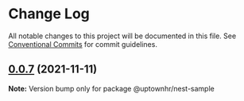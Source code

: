 # Change Log

All notable changes to this project will be documented in this file.
See [Conventional Commits](https://conventionalcommits.org) for commit guidelines.

## [0.0.7](https://github.com/uptownhr/lerna-test/compare/@uptownhr/nest-sample@0.0.6...@uptownhr/nest-sample@0.0.7) (2021-11-11)

**Note:** Version bump only for package @uptownhr/nest-sample
